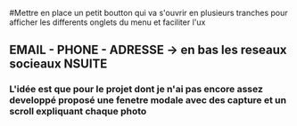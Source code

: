 #Mettre en place un petit boutton qui va s'ouvrir en plusieurs tranches pour afficher les differents onglets du menu et faciliter l'ux

## EMAIL - PHONE - ADRESSE → en bas les reseaux socieaux NSUITE 

### L'idée est que pour le projet dont je n'ai pas encore assez developpé proposé une fenetre modale avec des capture et un scroll expliquant chaque photo